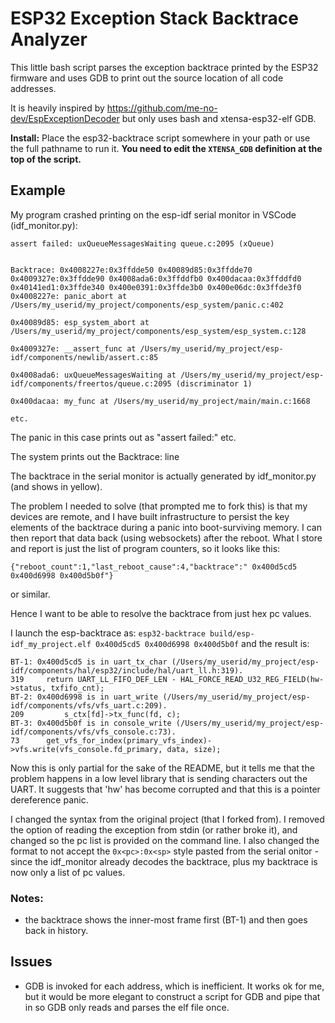 ESP32 Exception Stack Backtrace Analyzer
========================================

This little bash script parses the exception backtrace printed by the ESP32 firmware
and uses GDB to print out the source location of all code addresses.

It is heavily inspired by https://github.com/me-no-dev/EspExceptionDecoder but only uses
bash and xtensa-esp32-elf GDB.

__Install:__ Place the esp32-backtrace script somewhere in your path or use the full pathname to run
it. __You need to edit the `XTENSA_GDB` definition at the top of the script.__

Example
-------
My program crashed printing on the esp-idf serial monitor in VSCode (idf_monitor.py):
```
assert failed: uxQueueMessagesWaiting queue.c:2095 (xQueue)


Backtrace: 0x4008227e:0x3ffdde50 0x40089d85:0x3ffdde70 0x4009327e:0x3ffdde90 0x4008ada6:0x3ffddfb0 0x400dacaa:0x3ffddfd0 0x40141ed1:0x3ffde340 0x400e0391:0x3ffde3b0 0x400e06dc:0x3ffde3f0
0x4008227e: panic_abort at /Users/my_userid/my_project/components/esp_system/panic.c:402

0x40089d85: esp_system_abort at /Users/my_userid/my_project/components/esp_system/esp_system.c:128

0x4009327e: __assert_func at /Users/my_userid/my_project/esp-idf/components/newlib/assert.c:85

0x4008ada6: uxQueueMessagesWaiting at /Users/my_userid/my_project/esp-idf/components/freertos/queue.c:2095 (discriminator 1)

0x400dacaa: my_func at /Users/my_userid/my_project/main/main.c:1668

etc.
```
The panic in this case prints out as "assert failed:" etc.

The system prints out the Backtrace: line

The backtrace in the serial monitor is actually generated by idf_monitor.py (and shows in yellow).

The problem I needed to solve (that prompted me to fork this) is that my devices are remote, and I have built infrastructure
to persist the key elements of the backtrace during a panic into boot-surviving memory. I can then report that data back
(using websockets) after the reboot. What I store and report is just the list of program counters, so it looks like this:
```
{"reboot_count":1,"last_reboot_cause":4,"backtrace":" 0x400d5cd5 0x400d6998 0x400d5b0f"}
```
or similar.

Hence I want to be able to resolve the backtrace from just hex pc values.

I launch the esp-backtrace as:
`esp32-backtrace build/esp-idf_my_project.elf 0x400d5cd5 0x400d6998 0x400d5b0f`
and the result is:
```
BT-1: 0x400d5cd5 is in uart_tx_char (/Users/my_userid/my_project/esp-idf/components/hal/esp32/include/hal/uart_ll.h:319).
319	    return UART_LL_FIFO_DEF_LEN - HAL_FORCE_READ_U32_REG_FIELD(hw->status, txfifo_cnt);
BT-2: 0x400d6998 is in uart_write (/Users/my_userid/my_project/esp-idf/components/vfs/vfs_uart.c:209).
209	        s_ctx[fd]->tx_func(fd, c);
BT-3: 0x400d5b0f is in console_write (/Users/my_userid/my_project/esp-idf/components/vfs/vfs_console.c:73).
73	    get_vfs_for_index(primary_vfs_index)->vfs.write(vfs_console.fd_primary, data, size);
```
Now this is only partial for the sake of the README, but 
it tells me that the problem happens in a low level library that is sending characters out the UART. It suggests that 'hw' has become 
corrupted and that this is a pointer dereference panic.

I changed the syntax from the original project (that I forked from). I removed the option of reading the exception
from stdin (or rather broke it), and changed so the pc list is provided on the command line. I also changed the format
to not accept the `0x<pc>:0x<sp>` style pasted from the serial onitor - since the idf_monitor already decodes the backtrace, plus
my backtrace is now only a list of pc values.

### Notes:
- the backtrace shows the inner-most frame first (BT-1) and then goes back in history.

Issues
------
- GDB is invoked for each address, which is inefficient. It works ok for me, but it would be more
  elegant to construct a script for GDB and pipe that in so GDB only reads and parses the elf file
  once.
